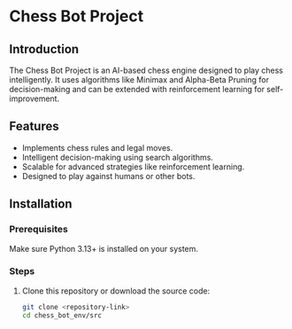 # Chess Bot Project

## Introduction
The Chess Bot Project is an AI-based chess engine designed to play chess intelligently. It uses algorithms like Minimax and Alpha-Beta Pruning for decision-making and can be extended with reinforcement learning for self-improvement.

## Features
- Implements chess rules and legal moves.
- Intelligent decision-making using search algorithms.
- Scalable for advanced strategies like reinforcement learning.
- Designed to play against humans or other bots.

## Installation

### Prerequisites
Make sure Python 3.13+ is installed on your system.

### Steps
1. Clone this repository or download the source code:
   ```bash
   git clone <repository-link>
   cd chess_bot_env/src
